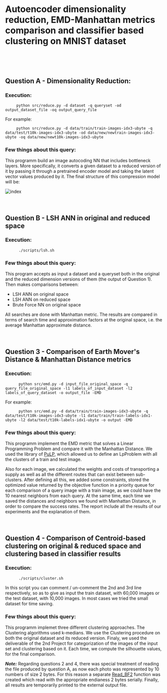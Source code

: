 # Autoencoder dimensionality reduction, EMD-Manhattan metrics comparison and classifier based clustering on MNIST dataset </br></br></br>


## Question A - Dimensionality Reduction:

  ### Execution:
         python src/reduce.py -d dataset -q queryset -od output_dataset_file -oq output_query_file

   For example:
   
         python src/reduce.py -d data/train/train-images-idx3-ubyte -q data/test/t10k-images-idx3-ubyte -od data/new/newtrain-images-idx3-ubyte -oq data/new/newt10k-images-idx3-ubyte
         
  ### Few things about this query:
  This programm build an image autocoding NN that includes bottleneck layers. More specifically, it converts a given dataset to a reduced version of it by passing it through a pretrained encoder model and taking the latent vector values produced by it. The final structure of this compression model will be:
      
![index](https://user-images.githubusercontent.com/60033683/110159038-d429d100-7df2-11eb-831c-12ddfd77e4d5.png) </br></br></br>

## Question B - LSH ANN in original and reduced space
  
   ### Execution:
          ./scripts/lsh.sh
   ### Few things about this query:
   This program accepts as input a dataset and a queryset both in the original and the reduced dimension versions of them (the output of Question 1). Then makes comparisons between:
   * LSH ANN on original space
   * LSH ANN on reduced space
   * Brute Force NN on original space

All searches are done with Manhattan metric. The results are compared in terms of search time and approximation factors at the original space, i.e. the average Manhattan approximate distance. </br></br></br>

## Question 3 - Comparison of Earth Mover's Distance & Manhattan Distance metrics

   ### Execution:
          python src/emd.py -d input_file_original_space -q query_file_original_space -l1 labels_of_input_dataset -l2 labels_of_query_dataset -o output_file -EMD
          
   For example:
          
          python src/emd.py -d data/train/train-images-idx3-ubyte -q data/test/t10k-images-idx3-ubyte -l1 data/train/train-labels-idx1-ubyte -l2 data/test/t10k-labels-idx1-ubyte -o output -EMD
          
   ### Few things about this query:
   This programm implement the EMD metric that solves a Linear Programming Problem and compare it with the Manhattan Distance. We used the library of [PuLP](https://pypi.org/project/PuLP/), which allowed us to define an LpProblem with all the clusters of a train and test image. 
    
   Also for each image, we calculated the weights and costs of transporting a supply as well as all the different routes that can exist between sub-clusters. After defining all this, we added some constraints, stored the optimized value returned by the objective function in a priority queue for each comparison of a query image with a train image, as we could have the 10 nearest neighbors from each query. At the same time, each time we saved the distances and neighbors we found with Manhattan Distance, in order to compare the success rates. The report include all the results of our experiments and the explanation of them. </br></br></br>
  
## Question 4 - Comparison of Centroid-based clustering on original & reduced space and clustering based in classifier results

   ### Execution:
          ./scripts/cluster.sh
          
  In this script you can comment / un-comment the 2nd and 3rd line respectively, so as to give as input the train dataset, with 60,000 images or the test dataset, with 10,000 images. In most cases we tried the small dataset for time saving. 
  
   ### Few things about this query:
  This programm implemet three different clustering approaches. The Clustering algorithms used k-medians. We use the Clustering procedure on both the original dataset and its reduced version. Finaly, we used the deliverable of the 2nd Project for categorization of the images of the input set and clustering based on it. Each time, we compute the silhouette values, for the final comparison.
  

***Note:*** Regarding questions 2 and 4, there was special treatment of reading the file produced by question A, as now each photo was represented by 10 numbers of size 2 bytes. For this reason a separate [Read_BF2](https://github.com/alexaapo/Autoencoder-Dimensionality-Reduction/blob/73dc367cbbb59331bbd0286c11dcd5b93338b8a3/src/read_binary_file.cpp#L64) function was created which read with the appropriate endianess 2 bytes serially. Finally, all results are temporarily printed to the external output file. 
